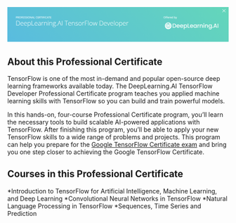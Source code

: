 ![satu](https://github.com/RaisGG/Coursera/blob/main/Asset/satu.png)
## About this Professional Certificate
TensorFlow is one of the most in-demand and popular open-source deep learning frameworks available today. The DeepLearning.AI TensorFlow Developer Professional Certificate program teaches you applied machine learning skills with TensorFlow so you can build and train powerful models. 

In this hands-on, four-course Professional Certificate program, you’ll learn the necessary tools to build scalable AI-powered applications with TensorFlow. After finishing this program, you’ll be able to apply your new TensorFlow skills to a wide range of problems and projects. This program can help you prepare for the [Google TensorFlow Certificate exam](https://www.tensorflow.org/certificate) and bring you one step closer to achieving the Google TensorFlow Certificate.

## Courses in this Professional Certificate
*Introduction to TensorFlow for Artificial Intelligence, Machine Learning, and Deep Learning
*Convolutional Neural Networks in TensorFlow
*Natural Language Processing in TensorFlow
*Sequences, Time Series and Prediction
